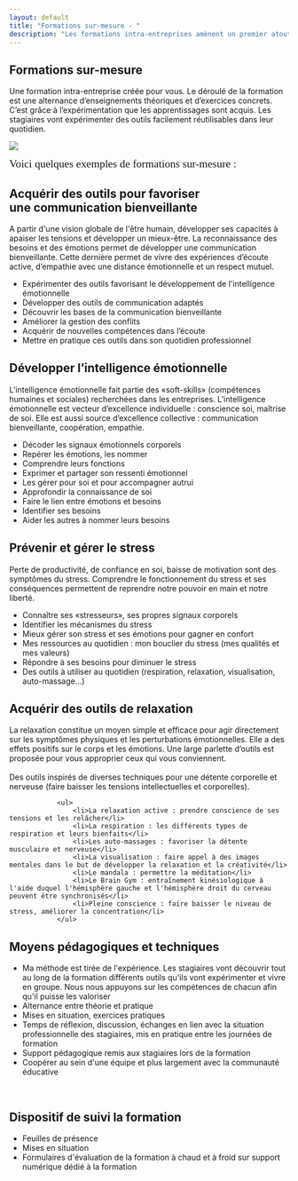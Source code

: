 ```yaml
---
layout: default
title: "Formations sur-mesure - "
description: "Les formations intra-entreprises amènent un premier atout précieux : la cohésion du groupe. Je vous propose de construire ensemble, après un recueil de vos besoins et de vos objectifs une formation sur-mesure (dates - durées - contenu). Nous fixons ensemble les objectifs de la formation."
---
```


<div class="infobox school-modules">
	<h2>Formations sur-mesure</h2>
	<p>
		Une formation intra-entreprise créée pour vous.
		Le déroulé de la formation est une alternance d’enseignements théoriques et d’exercices concrets.  C’est grâce à l’expérimentation que les apprentissages sont acquis. Les stagiaires vont expérimenter des outils facilement réutilisables dans leur quotidien. 
	</p>
		<img id="qualiopi" src="{{ '/assets/qualiopi.svg' | relative_url }}">

	
</div>

<div class="infobox school-modules">
<p>
	<b style="font-size:1.4em;    font-family: bookmania, serif;
    font-weight: 400;
    font-style: normal;">Voici quelques exemples de formations sur-mesure :
	</b>
	</p>
</div>

<div class="infobox school-modules">
			<h2>Acquérir des outils pour favoriser<br/>une communication bienveillante</h2>
			<p class="italic">
				A partir d'une vision globale de l'être humain, développer ses capacités à apaiser les tensions et développer un mieux-être. La reconnaissance des besoins et des émotions permet de développer une communication bienveillante. Cette dernière permet de vivre des expériences d’écoute active, d’empathie avec une distance émotionnelle et un respect mutuel. 
			</p>
				<ul>
					<li>Expérimenter des outils favorisant le développement de l'intelligence émotionnelle</li>
					<li>Développer des outils de communication adaptés</li>
					<li>Découvrir les bases de la communication bienveillante </li>
					<li>Améliorer la gestion des conflits</li>
					<li>Acquérir de nouvelles compétences dans l’écoute</li>
					<li>Mettre en pratique ces outils dans son quotidien professionnel</li>
				</ul>
</div>

<div class="infobox school-modules">
			<h2>Développer l’intelligence émotionnelle</h2>
			<p class="italic">
				L’intelligence émotionnelle fait partie des «soft-skills» (compétences humaines et sociales) recherchées dans les entreprises. L’intelligence émotionnelle est vecteur d’excellence individuelle : conscience soi, maîtrise de soi. Elle est aussi source d’excellence collective : communication bienveillante, coopération, empathie. 
			</p>
				<ul>
					<li>Décoder les signaux émotionnels corporels </li>
					<li>Repérer les émotions, les nommer</li>
					<li>Comprendre leurs fonctions</li>
					<li>Exprimer et partager son ressenti émotionnel</li>
					<li>Les gérer pour soi et pour accompagner autrui</li>
					<li>Approfondir la connaissance de soi</li>
					<li>Faire le lien entre émotions et besoins</li>
					<li>Identifier ses besoins</li>
					<li>Aider les autres à nommer leurs besoins</li>
				</ul>
</div>

<div class="infobox school-modules">
			<h2>Prévenir et gérer le stress</h2>
			<p class="italic">
				Perte de productivité, de confiance en soi, baisse de motivation sont des symptômes du stress. Comprendre le fonctionnement du stress et ses conséquences permettent de reprendre notre pouvoir en main et notre liberté. 
			</p>
				<ul>
					<li>Connaître ses «stresseurs», ses propres signaux corporels</li>
					<li>Identifier les mécanismes du stress</li>
					<li>Mieux gérer son stress et ses émotions pour gagner en confort</li>
					<li>Mes ressources au quotidien : mon bouclier du stress (mes qualités et mes valeurs)</li>
					<li>Répondre à ses besoins pour diminuer le stress</li>
					<li>Des outils à utiliser au quotidien (respiration, relaxation, visualisation, auto-massage…)</li>
				</ul>
</div>


<div class="infobox school-modules">
			<h2>Acquérir des outils de relaxation</h2>
			<p class="italic">
				La relaxation constitue un moyen simple et efficace pour agir directement sur les symptômes physiques et les perturbations émotionnelles. Elle a des effets positifs sur le corps et les émotions. Une large parlette d’outils est proposée pour vous approprier ceux qui vous conviennent. 
				<br/>
				<br/>
				Des outils inspirés de diverses techniques pour une détente corporelle et nerveuse (faire baisser les tensions intellectuelles et corporelles).
			</p>

				<ul>
					<li>La relaxation active : prendre conscience de ses tensions et les relâcher</li>
					<li>La respiration : les différents types de respiration et leurs bienfaits</li>
					<li>Les auto-massages : favoriser la détente musculaire et nerveuse</li>
					<li>La visualisation : faire appel à des images mentales dans le but de développer la relaxation et la créativité</li>
					<li>Le mandala : permettre la méditation</li>
					<li>Le Brain Gym : entraînement kinésiologique à l'aide duquel l'hémisphère gauche et l'hémisphère droit du cerveau peuvent être synchronisés</li>
					<li>Pleine conscience : faire baisser le niveau de stress, améliorer la concentration</li>
				</ul>
</div>

<div class="infobox school-modules">
			<h2>Moyens pédagogiques et techniques</h2>
				<ul>
					<li>Ma méthode est tirée de l'expérience. Les stagiaires vont découvrir tout au long de la formation différents outils qu'ils vont expérimenter et vivre en groupe. Nous nous appuyons sur les compétences de chacun afin qu'il puisse les valoriser</li>
					<li>Alternance entre théorie et pratique</li>
					<li>Mises en situation, exercices pratiques</li>
					<li>Temps de réflexion, discussion, échanges en lien avec la situation professionnelle des stagiaires, mis en pratique entre les journées de formation</li>
					<li>Support pédagogique remis aux stagiaires lors de la formation</li>
					<li>Coopérer au sein d'une équipe et plus largement avec la communauté éducative</li>
				</ul>
			<br/>
			<h2>Dispositif de suivi la formation</h2>
				<ul>
					<li>Feuilles de présence</li>
					<li>Mises en situation</li>
					<li>Formulaires d'évaluation de la formation à chaud et à froid sur support numérique dédié à la formation</li>
				</ul>
				<br/>
</div>

